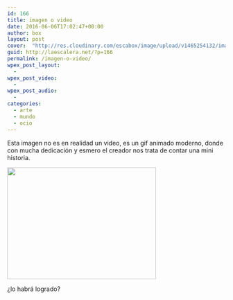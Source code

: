 ```yaml
---
id: 166
title: imagen o video
date: 2016-06-06T17:02:47+00:00
author: box
layout: post
cover:  "http://res.cloudinary.com/escabox/image/upload/v1465254132/image1_bq8dys.png"
guid: http://laescalera.net/?p=166
permalink: /imagen-o-video/
wpex_post_layout:
  - 
wpex_post_video:
  - 
wpex_post_audio:
  - 
categories:
  - arte
  - mundo
  - ocio
---
```

Esta imagen no es en realidad un video, es un gif animado moderno, donde con mucha dedicación y esmero el creador nos trata de contar una mini historia.

<img class="alignnone wp-image-173" src="http://res.cloudinary.com/escabox/image/upload/c_scale,q_57,w_343/v1465252666/05-18-jet_yokboa.gif" width="343" height="258" />

¿lo habrá logrado?
